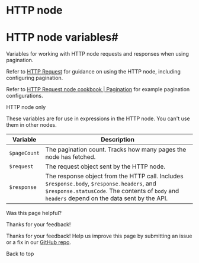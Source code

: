 # HTTP node

[ ](https://github.com/n8n-io/n8n-docs/edit/main/docs/code/builtin/http-node-variables.md "Edit this page")

# HTTP node variables#

Variables for working with HTTP node requests and responses when using pagination.

Refer to [HTTP Request](../../../integrations/builtin/core-nodes/n8n-nodes-base.httprequest/) for guidance on using the HTTP node, including configuring pagination.

Refer to [HTTP Request node cookbook | Pagination](../../cookbook/http-node/pagination/) for example pagination configurations.

HTTP node only

These variables are for use in expressions in the HTTP node. You can't use them in other nodes.

Variable | Description  
---|---  
`$pageCount` | The pagination count. Tracks how many pages the node has fetched.  
`$request` | The request object sent by the HTTP node.  
`$response` | The response object from the HTTP call. Includes `$response.body`, `$response.headers`, and `$response.statusCode`. The contents of `body` and `headers` depend on the data sent by the API.  
  
Was this page helpful? 

Thanks for your feedback! 

Thanks for your feedback! Help us improve this page by submitting an issue or a fix in our [GitHub repo](https://github.com/n8n-io/n8n-docs). 

Back to top 
